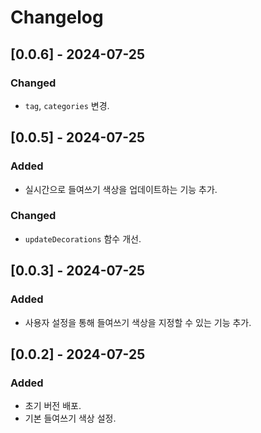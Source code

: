 # Changelog

## [0.0.6] - 2024-07-25
### Changed
- `tag`, `categories` 변경.

## [0.0.5] - 2024-07-25
### Added
- 실시간으로 들여쓰기 색상을 업데이트하는 기능 추가.

### Changed
- `updateDecorations` 함수 개선.

## [0.0.3] - 2024-07-25
### Added
- 사용자 설정을 통해 들여쓰기 색상을 지정할 수 있는 기능 추가.

## [0.0.2] - 2024-07-25
### Added
- 초기 버전 배포.
- 기본 들여쓰기 색상 설정.
